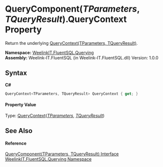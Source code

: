 # QueryComponent(*TParameters*, *TQueryResult*).QueryContext Property 
 

Return the underlying <a href="ab3b95a4-da50-b636-4e83-5f53a89483b3">QueryContext(TParameters, TQueryResult)</a>.

**Namespace:**&nbsp;<a href="2c7fd788-c68e-5cf6-959a-1767d64db41e">WeelinkIT.FluentSQL.Querying</a><br />**Assembly:**&nbsp;Weelink-IT.FluentSQL (in Weelink-IT.FluentSQL.dll) Version: 1.0.0

## Syntax

**C#**<br />
``` C#
QueryContext<TParameters, TQueryResult> QueryContext { get; }
```


#### Property Value
Type: <a href="ab3b95a4-da50-b636-4e83-5f53a89483b3">QueryContext</a>(<a href="99a943bf-ed1c-c4ab-faea-abee3cf13828">*TParameters*</a>, <a href="99a943bf-ed1c-c4ab-faea-abee3cf13828">*TQueryResult*</a>)

## See Also


#### Reference
<a href="99a943bf-ed1c-c4ab-faea-abee3cf13828">QueryComponent(TParameters, TQueryResult) Interface</a><br /><a href="2c7fd788-c68e-5cf6-959a-1767d64db41e">WeelinkIT.FluentSQL.Querying Namespace</a><br />